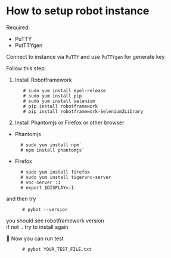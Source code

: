 # How to setup robot instance
Required:
* PuTTY
* PutTTYgen

Connect to instance via `PuTTY` and use `PuTTYgen` for generate key  

Follow this step:

1. Install Robotframework


          # sudo yum install epel-release  
          # sudo yum install pip
          # sudo yum install selenium  
          # pip install robotframework  
          # pip install robotframework-Selenium2Library  

2. Install Phantomjs or Firefox or other browser  
  
  - Phantomjs  


          # sudo yum install npm`  
          # npm install phantomjs`  

  - Firefox


          # sudo yum install firefox   
          # sudo yum install tigervnc-server  
          # vnc-server :1  
          # export $DISPLAY=:1  

and then try

          # pybot --version  
you should see robotframework version  
if not .. try to install again    

:speech_balloon: Now you can run test

          # pybot YOUR_TEST_FILE.txt  
  
